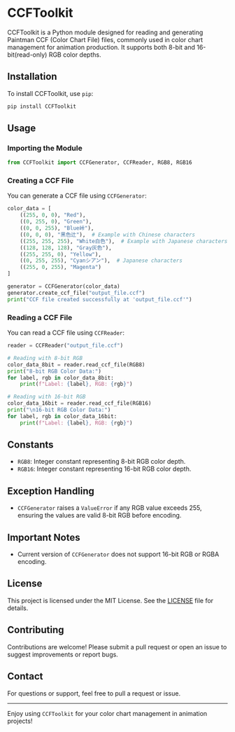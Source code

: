 # CCFToolkit

CCFToolkit is a Python module designed for reading and generating Paintman CCF (Color Chart File) files, commonly used in color chart management for animation production. It supports both 8-bit and 16-bit(read-only) RGB color depths.

## Installation

To install CCFToolkit, use `pip`:

```bash
pip install CCFToolkit
```

## Usage

### Importing the Module
```python
from CCFToolkit import CCFGenerator, CCFReader, RGB8, RGB16
```

### Creating a CCF File
You can generate a CCF file using `CCFGenerator`:

```python
color_data = [
    ((255, 0, 0), "Red"),
    ((0, 255, 0), "Green"),
    ((0, 0, 255), "Blue峠"),
    ((0, 0, 0), "黑色辻"),  # Example with Chinese characters
    ((255, 255, 255), "White白色"),  # Example with Japanese characters
    ((128, 128, 128), "Gray灰色"),
    ((255, 255, 0), "Yellow"),
    ((0, 255, 255), "Cyanシアン"),  # Japanese characters
    ((255, 0, 255), "Magenta")
]

generator = CCFGenerator(color_data)
generator.create_ccf_file("output_file.ccf")
print("CCF file created successfully at 'output_file.ccf'")
```

### Reading a CCF File
You can read a CCF file using `CCFReader`:

```python
reader = CCFReader("output_file.ccf")

# Reading with 8-bit RGB
color_data_8bit = reader.read_ccf_file(RGB8)
print("8-bit RGB Color Data:")
for label, rgb in color_data_8bit:
    print(f"Label: {label}, RGB: {rgb}")

# Reading with 16-bit RGB
color_data_16bit = reader.read_ccf_file(RGB16)
print("\n16-bit RGB Color Data:")
for label, rgb in color_data_16bit:
    print(f"Label: {label}, RGB: {rgb}")
```

## Constants

- `RGB8`: Integer constant representing 8-bit RGB color depth.
- `RGB16`: Integer constant representing 16-bit RGB color depth.

## Exception Handling
- `CCFGenerator` raises a `ValueError` if any RGB value exceeds 255, ensuring the values are valid 8-bit RGB before encoding.

## Important Notes
- Current version of `CCFGenerator` does not support 16-bit RGB or RGBA encoding.

## License
This project is licensed under the MIT License. See the [LICENSE](LICENSE) file for details.

## Contributing
Contributions are welcome! Please submit a pull request or open an issue to suggest improvements or report bugs.

## Contact
For questions or support, feel free to pull a request or issue.

---

Enjoy using `CCFToolkit` for your color chart management in animation projects!
```
